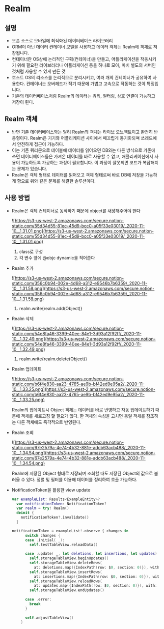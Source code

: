 # Realm

## 설명
- 오픈 소스로 모바일에 최적화된 데이터베이스 라이브러리
- ORM이 아닌 데이터 컨테이너 모델을 사용하고 데이터 객체는 Realm에 객체로 저장됩니다.
- 컨테이너란 OS상에 논리적인 구획(컨테이너)을 만들고, 어플리케이션을 작동시키기 위해 필요한 라이브러리나 어플리케이션 등을 하나로 모아, 마치 별도의 서버인 것처럼 사용할 수 있게 만든 것
- 호스트 OS의 리소스를 논리적으로 분리시키고, 여러 개의 컨테이너가 공유하여 사용한다. 컨테이너는 오버헤드가 적기 때문에 가볍고 고속으로 작동하는 것이 특징입니다.
- 기존의 데이터베이스처럼 Realm의 데이터는 쿼리, 필터링, 상호 연결이 가능하고 저장이 된다.

## Realm 객체
- 반면 기존 데이터베이스와는 달리 Realm의 객체는 라이브 오브젝트이고 완전히 반응형이다. Realm은 기기와 어플리케이션 사이에서 매끄럽게 동기화되며 쓰레드에서 안전하게 접근이 가능하다.
- 이는 기존 쿼리문으로 테이블에 데이터를 읽어오던 DB와는 다른 방식으로 기존에 쓰던 데이터베이스들은 가져온 데이터를 바로 사용할 수 없고, 애플리케이션에서 사용이 가능하도록 가공하는 과정이 필요합니다. 이 과정이 잘못되면 코드가 복잡해지는 문제가 있습니다.
- Realm은 객체 형태로 데이터를 읽어오고 객체 형태로써 바로 DB에 저장을 가능하게 함으로 위와 같은 문제를 해결한 솔루션이다.

## 사용 방법
- Realm은 객체 컨테이너로 동작하기 때문에 object를 새성해주어야 한다

    ![https://s3-us-west-2.amazonaws.com/secure.notion-static.com/55d34d55-81ec-45d9-bcc0-a05f33e03019/_2020-11-10__1.31.01.png](https://s3-us-west-2.amazonaws.com/secure.notion-static.com/55d34d55-81ec-45d9-bcc0-a05f33e03019/_2020-11-10__1.31.01.png)

    1. class로 구성
    2. 각 변수 앞에 @objc dynamic을 적어준다

- Realm 추가

    ![https://s3-us-west-2.amazonaws.com/secure.notion-static.com/356c0b94-002e-4d68-a312-e9546b7b6359/_2020-11-10__1.31.58.png](https://s3-us-west-2.amazonaws.com/secure.notion-static.com/356c0b94-002e-4d68-a312-e9546b7b6359/_2020-11-10__1.31.58.png)

    1. realm.write{realm.add(Object)}

- Realm 삭제

    ![https://s3-us-west-2.amazonaws.com/secure.notion-static.com/54e8fa46-3399-40ee-84e1-3d93a12f92ff/_2020-11-10__1.32.49.png](https://s3-us-west-2.amazonaws.com/secure.notion-static.com/54e8fa46-3399-40ee-84e1-3d93a12f92ff/_2020-11-10__1.32.49.png)

    1. realm.write{realm.delete(Object)}

- Realm 업데이트

    ![https://s3-us-west-2.amazonaws.com/secure.notion-static.com/b6f4e830-aa23-4765-ae9b-bf42ed9e95a2/_2020-11-10__1.33.25.png](https://s3-us-west-2.amazonaws.com/secure.notion-static.com/b6f4e830-aa23-4765-ae9b-bf42ed9e95a2/_2020-11-10__1.33.25.png)

    Realm의 업데이트시 Object 객체는 데이터를 바로 반영하고 자동 업데이트하기 때문에 객체를 새로고침 할 필요가 없다. 한 객체의 속성을 고치면 동일 객체를 참조하는 다른 객체에도 즉각적으로 반영된다.

- Realm 조회

    ![https://s3-us-west-2.amazonaws.com/secure.notion-static.com/67e2579a-4e74-4b32-881e-adcb63acb488/_2020-11-10__1.34.54.png](https://s3-us-west-2.amazonaws.com/secure.notion-static.com/67e2579a-4e74-4b32-881e-adcb63acb488/_2020-11-10__1.34.54.png)

    Realm에 저장된 Object 형태로 저장되며 조회할 때도 저장된 Object의 값으로 불러올 수 있다. 정렬 및 필터를 이용해 데이터를 정리하여 호출 가능하다.

- NotificationToken을 활용한 view update

    ```swift
    var exampleList: Results<ExampleEntity>?
      var notificationToken: NotificationToken?
      var realm = try! Realm()
      deinit {
        notificationToken?.invalidate()
      }

    notificationToken = exampleList!.observe { changes in
          switch changes {
          case .initial( _):
            self.testTableView.reloadData()
            
          case .update( _, let deletions, let insertions, let updates)
            self.storageTableView.beginUpdates()
            self.storageTableView.deleteRows(
              at: deletions.map({IndexPath(row: $0, section: 0)}), with: .automatic)
            self.storageTableView.insertRows(
              at: insertions.map({IndexPath(row: $0, section: 0)}), with: .automatic)
            self.storageTableView.reloadRows(
              at: updates.map({IndexPath(row: $0, section: 0)}), with: .automatic)
            self.storageTableView.endUpdates()
            
          case .error:
            break
          }
          
          self.adjustTableView()
        }
    ```
